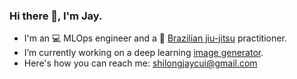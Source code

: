 ### Hi there 👋, I'm Jay.

- I'm an 💻 MLOps engineer and a 🥋 [Brazilian jiu-jitsu](https://en.wikipedia.org/wiki/Brazilian_jiu-jitsu) practitioner.
- I’m currently working on a deep learning [image generator](https://github.com/shilongjaycui/babies-first-diffusion-model).
- Here's how you can reach me: shilongjaycui@gmail.com
